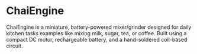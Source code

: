 # ChaiEngine
ChaiEngine is a miniature, battery-powered mixer/grinder designed for daily kitchen tasks examples like mixing milk, sugar, tea, or coffee. Built using a compact DC motor, rechargeable battery,  and a hand-soldered coil-based circuit. 

